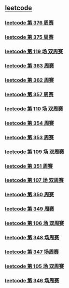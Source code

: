## [leetcode](./leetcode/leetcode.md)

### [leetcode 第 376 周赛](./leetcode/src/markdown/leetcode_376.md)

### [leetcode 第 375 周赛](./leetcode/src/markdown/leetcode_375.md)

### [leetcode 第 119 场 双周赛](./leetcode/src/markdown/leetcode_two_119.md)

### [leetcode 第 363 周赛](./leetcode/src/markdown/leetcode_363.md)

### [leetcode 第 362 周赛](./leetcode/src/markdown/leetcode_362.md)

### [leetcode 第 357 周赛](./leetcode/src/markdown/leetcode_357.md)

### [leetcode 第 110 场 双周赛](./leetcode/src/markdown/leetcode_two_110.md)

### [leetcode 第 354 周赛](./leetcode/src/markdown/leetcode_354.md)

### [leetcode 第 353 周赛](./leetcode/src/markdown/leetcode_353.md)

### [leetcode 第 109 场 双周赛](./leetcode/src/markdown/leetcode_two_109.md)

### [leetcode 第 351 周赛](./leetcode/src/markdown/leetcode_351.md)

### [leetcode 第 107 场 双周赛](./leetcode/src/markdown/leetcode_two_107.md)

### [leetcode 第 350 周赛](./leetcode/src/markdown/leetcode_350.md)

### [leetcode 第 349 周赛](./leetcode/src/markdown/leetcode_349.md)

### [leetcode 第 106 场 双周赛](./leetcode/src/markdown/leetcode_two_106.md)

### [leetcode 第 348 场周赛](./leetcode/src/markdown/leetcode_348.md)

### [leetcode 第 347 场周赛](./leetcode/src/markdown/leetcode_347.md)

### [leetcode 第 105 场 双周赛](./leetcode/src/markdown/leetcode_two_105.md)

### [leetcode 第 346 场周赛](./leetcode/src/markdown/leetcode_346.md)

